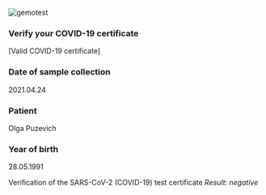 ![gemotest](https://helix-test.github.io/result/gemotest.png)

### Verify your COVID-19 certificate

[Valid COVID-19 certificate]

### Date of sample collection
2021.04.24

### Patient

Olga Puzevich

### Year of birth
28.05.1991

Verification of the SARS-CoV-2 (COVID-19) test certificate
*Result: negative*
